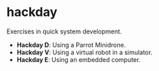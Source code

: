 # hackday

Exercises in quick system development.

* **Hackday D**: Using a Parrot Minidrone.
* **Hackday V**: Using a virtual robot in a simulator.
* **Hackday E**: Using an embedded computer.
